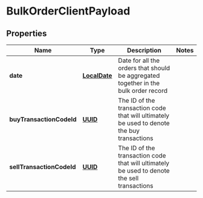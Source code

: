 
# BulkOrderClientPayload

## Properties
Name | Type | Description | Notes
------------ | ------------- | ------------- | -------------
**date** | [**LocalDate**](LocalDate.md) | Date for all the orders that should be aggregated together in the bulk order record | 
**buyTransactionCodeId** | [**UUID**](UUID.md) | The ID of the transaction code that will ultimately be used to denote the buy transactions | 
**sellTransactionCodeId** | [**UUID**](UUID.md) | The ID of the transaction code that will ultimately be used to denote the sell transactions | 



